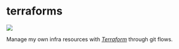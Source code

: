 # terraforms
![](https://img.shields.io/badge/IaC-Terraform-blueviolet)

Manage my own infra resources with [*Terraform*][terraform] through git flows.

[terraform]: https://www.terraform.io/
